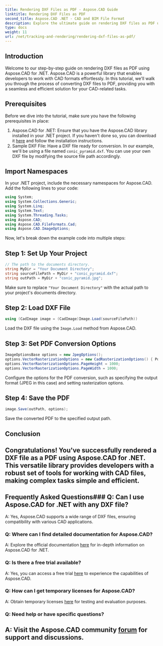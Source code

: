 ```yaml
---
title: Rendering DXF Files as PDF - Aspose.CAD Guide
linktitle: Rendering DXF Files as PDF
second_title: Aspose.CAD .NET - CAD and BIM File Format
description: Explore the ultimate guide on rendering DXF files as PDF using Aspose.CAD for .NET. Effortlessly convert CAD files with our step-by-step tutorial.
type: docs
weight: 11
url: /net/tracking-and-rendering/rendering-dxf-files-as-pdf/
---
```

## Introduction
Welcome to our step-by-step guide on rendering DXF files as PDF using Aspose.CAD for .NET. Aspose.CAD is a powerful library that enables developers to work with CAD formats effortlessly. In this tutorial, we'll walk you through the process of converting DXF files to PDF, providing you with a seamless and efficient solution for your CAD-related tasks.
## Prerequisites
Before we dive into the tutorial, make sure you have the following prerequisites in place:
1. Aspose.CAD for .NET: Ensure that you have the Aspose.CAD library installed in your .NET project. If you haven't done so, you can download it [here](https://releases.aspose.com/cad/net/) and follow the installation instructions.
2. Sample DXF File: Have a DXF file ready for conversion. In our example, we'll be using a file named `conic_pyramid.dxf`. You can use your own DXF file by modifying the source file path accordingly.
## Import Namespaces
In your .NET project, include the necessary namespaces for Aspose.CAD. Add the following lines to your code:
```csharp
using System;
using System.Collections.Generic;
using System.Linq;
using System.Text;
using System.Threading.Tasks;
using Aspose.CAD;
using Aspose.CAD.FileFormats.Cad;
using Aspose.CAD.ImageOptions;
```
Now, let's break down the example code into multiple steps:
## Step 1: Set Up Your Project
```csharp
// The path to the documents directory.
string MyDir = "Your Document Directory";
string sourceFilePath = MyDir + "conic_pyramid.dxf";
string outPath = MyDir + "conic_pyramid.jpg";
```
Make sure to replace `"Your Document Directory"` with the actual path to your project's documents directory.
## Step 2: Load DXF File
```csharp
using (CadImage image = (CadImage)Image.Load(sourceFilePath))
```
Load the DXF file using the `Image.Load` method from Aspose.CAD.
## Step 3: Set PDF Conversion Options
```csharp
ImageOptionsBase options = new JpegOptions();
options.VectorRasterizationOptions = new CadRasterizationOptions() { PdfProductLocation = MyDir };
options.VectorRasterizationOptions.PageHeight = 1000;
options.VectorRasterizationOptions.PageWidth = 1000;
```
Configure the options for the PDF conversion, such as specifying the output format (JPEG in this case) and setting rasterization options.
## Step 4: Save the PDF
```csharp
image.Save(outPath, options);
```
Save the converted PDF to the specified output path.
## Conclusion
Congratulations! You've successfully rendered a DXF file as a PDF using Aspose.CAD for .NET. This versatile library provides developers with a robust set of tools for working with CAD files, making complex tasks simple and efficient.
---
## Frequently Asked Questions### Q: Can I use Aspose.CAD for .NET with any DXF file?
A: Yes, Aspose.CAD supports a wide range of DXF files, ensuring compatibility with various CAD applications.
### Q: Where can I find detailed documentation for Aspose.CAD?
A: Explore the official documentation [here](https://reference.aspose.com/cad/net/) for in-depth information on Aspose.CAD for .NET.
### Q: Is there a free trial available?
A: Yes, you can access a free trial [here](https://releases.aspose.com/) to experience the capabilities of Aspose.CAD.
### Q: How can I get temporary licenses for Aspose.CAD?
A: Obtain temporary licenses [here](https://purchase.aspose.com/temporary-license/) for testing and evaluation purposes.
### Q: Need help or have specific questions?
A: Visit the Aspose.CAD community [forum](https://forum.aspose.com/c/cad/19) for support and discussions.
---
